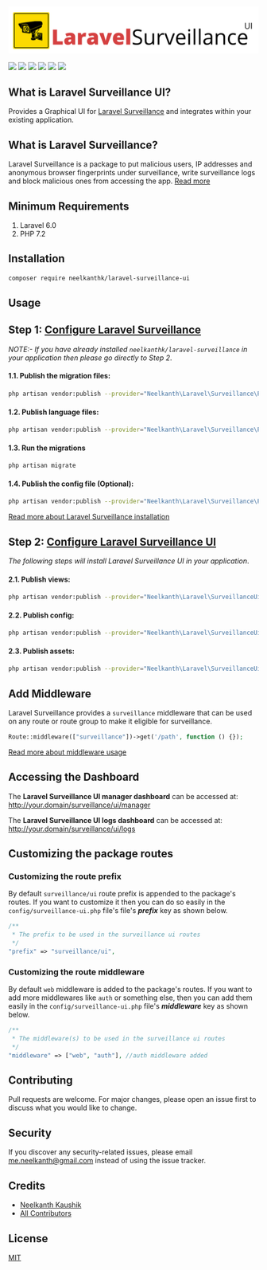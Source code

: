 ![Laravel Surveillance UI Logo](https://github.com/neelkanthk/repo_logos/blob/master/LaravelSurveillanceUI_small.png?raw=true)

![](https://img.shields.io/github/v/release/neelkanthk/laravel-surveillance-ui?style=for-the-badge)
![](https://img.shields.io/packagist/php-v/neelkanthk/laravel-surveillance-ui.svg?style=for-the-badge)
![](https://img.shields.io/badge/Laravel-%3E%3D6.0-red?style=for-the-badge)
![](https://img.shields.io/github/stars/neelkanthk/laravel-surveillance-ui?style=for-the-badge)
![](https://img.shields.io/github/issues/neelkanthk/laravel-surveillance-ui?style=for-the-badge)
![](https://img.shields.io/github/license/neelkanthk/laravel-surveillance-ui?style=for-the-badge)

## What is Laravel Surveillance UI?

Provides a Graphical UI for [Laravel Surveillance](https://github.com/neelkanthk/laravel-surveillance) and integrates within your existing application.

## What is Laravel Surveillance?

Laravel Surveillance is a package to put malicious users, IP addresses and anonymous browser fingerprints under surveillance, write surveillance logs and block malicious ones from accessing the app. [Read more](https://github.com/neelkanthk/laravel-surveillance#laravel-surveillance-)

## Minimum Requirements

1. Laravel 6.0  
2. PHP 7.2

## Installation  

```bash
composer require neelkanthk/laravel-surveillance-ui
```

## Usage

## Step 1: [Configure Laravel Surveillance](#step-1)

_NOTE:- If you have already installed ```neelkanthk/laravel-surveillance``` in your application then please go directly to Step 2_.


#### 1.1. Publish the migration files:
```bash
php artisan vendor:publish --provider="Neelkanth\Laravel\Surveillance\Providers\SurveillanceServiceProvider" --tag="migrations"
```

#### 1.2. Publish language files:
```bash
php artisan vendor:publish --provider="Neelkanth\Laravel\Surveillance\Providers\SurveillanceServiceProvider" --tag="lang"
```

#### 1.3. Run the migrations
```bash
php artisan migrate
```

#### 1.4. Publish the config file (Optional):
```bash
php artisan vendor:publish --provider="Neelkanth\Laravel\Surveillance\Providers\SurveillanceServiceProvider" --tag="config"
```

[Read more about Laravel Surveillance installation](https://github.com/neelkanthk/laravel-surveillance#installation)

## Step 2: [Configure Laravel Surveillance UI](#step-2)

_The following steps will install Laravel Surveillance UI in your application_.

#### 2.1. Publish views:
```bash
php artisan vendor:publish --provider="Neelkanth\Laravel\SurveillanceUi\Providers\SurveillanceUiServiceProvider" --tag="views"
```

#### 2.2. Publish config:
```bash
php artisan vendor:publish --provider="Neelkanth\Laravel\SurveillanceUi\Providers\SurveillanceUiServiceProvider" --tag="config"
```

#### 2.3. Publish assets:
```bash
php artisan vendor:publish --provider="Neelkanth\Laravel\SurveillanceUi\Providers\SurveillanceUiServiceProvider" --tag="assets"
```

## Add Middleware

Laravel Surveillance provides a ```surveillance``` middleware that can be used on any route or route group to make it eligible for surveillance.

```php
Route::middleware(["surveillance"])->get('/path', function () {});
```

[Read more about middleware usage](https://github.com/neelkanthk/laravel-surveillance#middleware-usage)

## Accessing the Dashboard

The **Laravel Surveillance UI manager dashboard** can be accessed at: http://your.domain/surveillance/ui/manager

The **Laravel Surveillance UI logs dashboard** can be accessed at: http://your.domain/surveillance/ui/logs

## Customizing the package routes

### Customizing the route prefix

By default ```surveillance/ui``` route prefix is appended to the package's routes.
If you want to customize it then you can do so easily in the ```config/surveillance-ui.php``` file's file's _**prefix**_ key as shown below.

```php
/**
 * The prefix to be used in the surveillance ui routes
 */
"prefix" => "surveillance/ui",
```

### Customizing the route middleware

By default ```web``` middleware is added to the package's routes. If you want to add more middlewares like ```auth``` or something else, then you can add them easily in the ```config/surveillance-ui.php``` file's _**middleware**_ key as shown below.

```php
/**
 * The middleware(s) to be used in the surveillance ui routes
 */
"middleware" => ["web", "auth"], //auth middleware added
```

## Contributing
Pull requests are welcome. For major changes, please open an issue first to discuss what you would like to change.

## Security
If you discover any security-related issues, please email me.neelkanth@gmail.com instead of using the issue tracker.

## Credits

- [Neelkanth Kaushik](https://github.com/neelkanthk)
- [All Contributors](../../contributors)

## License
[MIT](https://choosealicense.com/licenses/mit/)